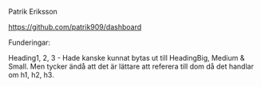 Patrik Eriksson

https://github.com/patrik909/dashboard

Funderingar:

Heading1, 2, 3 - Hade kanske kunnat bytas ut till HeadingBig, Medium & Small. Men tycker ändå att det är lättare att referera till dom då det handlar om h1, h2, h3.